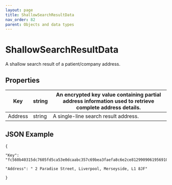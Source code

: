 ```yaml
---
layout: page
title: ShallowSearchResultData
nav_order: 82
parent: Objects and data types
---
```


# ShallowSearchResultData

A shallow search result of a patient/company address.

## Properties

| Key | string | An encrypted key value containing partial address information used to retrieve complete address details. |
| --- | --- | --- |
| Address | string | A single-line search result address. |

## JSON Example

```
{

"Key": "fc560b40315dc7605fd5ca53e0dcaabc357c69bea3faefa8c6e2ce8129909061956910b77338ee2c2cdbb1c7c5f7c64bcf338d78bc148f81f6786152d3ef2987b3ab5b1e5588b1db7939bb5e0edffec4614c4511c4a7a0dfd9bc9077749482b152217c572b0f78552c75be542ffcea6446110af6da78213c1f71569f35abab7d65f82f382f8b8dc663c8e6a1405bf17c331d379f375ffbc6ec3ebc21a985a69355d10622db48eceb7f23b38c5037ed2315c3d858268baae1879f6f84b3b65586742086832ec398acdfd56680a72991d7bb38bbfd1fa61991aebf0bd1982dc06b",

"Address": " 2 Paradise Street, Liverpool, Merseyside, L1 8JF"

}
```

###
